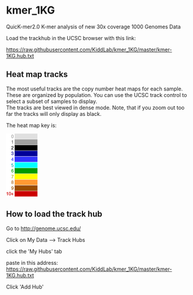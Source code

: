 # kmer_1KG
QuicK-mer2.0 K-mer analysis of new 30x coverage 1000 Genomes Data

Load the trackhub in the UCSC browser with this link:

https://raw.githubusercontent.com/KiddLab/kmer_1KG/master/kmer-1KG.hub.txt

## Heat map tracks

The most useful tracks are the copy number heat maps for each sample.  These are organized by
population.  You can use the UCSC track control to select  a subset of samples to display.  
The tracks are best viewed in dense mode.  Note, that if you zoom out too far the tracks will
only display as black.

The heat map key is:

![heat map color key](heat-map-key-small.png)


## How to load the track hub

Go to http://genome.ucsc.edu/

Click on My Data --> Track Hubs

click the 'My Hubs' tab
 
paste in this address: https://raw.githubusercontent.com/KiddLab/kmer_1KG/master/kmer-1KG.hub.txt

Click 'Add Hub'
